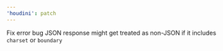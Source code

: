 ```yaml
---
'houdini': patch
---
```


Fix error bug JSON response might get treated as non-JSON if it includes `charset` or `boundary`
